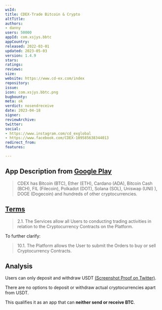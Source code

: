 ```yaml
---
wsId: 
title: CDEX-Trade Bitcoin & Crypto
altTitle: 
authors:
- danny
users: 50000
appId: com.xsjys.bbtc
appCountry: 
released: 2022-03-01
updated: 2023-05-03
version: 1.4.9
stars: 
ratings: 
reviews: 
size: 
website: https://www.cd-ex.com/index
repository: 
issue: 
icon: com.xsjys.bbtc.png
bugbounty: 
meta: ok
verdict: nosendreceive
date: 2023-04-18
signer: 
reviewArchive: 
twitter: 
social:
- https://www.instagram.com/cd_exglobal
- https://www.facebook.com/CDEX-109585638344013
redirect_from: 
features: 

---
```


## App Description from [Google Play](https://play.google.com/store/apps/details?id=com.xsjys.bbtc) 

> CDEX has Bitcoin (BTC), Ether (ETH), Cardano (ADA), Bitcoin Cash (BCH), FIL (Filecoin), Polkadot (DOT), Solana (SOL), Uniswap (UNI) ), DOGE (Dogecoin) and hundreds of other cryptocurrencies.

## [Terms](https://t.cd-ex.com/terms/?lang=en)

> 2.1. The Services allow all Users to conducting trading activities in relation to the Cryptocurrency Contracts on the Platform. 

To further clarify: 

> 10.1. The Platform allows the User to submit the Orders to buy or sell Cryptocurrency Contracts. 

## Analysis 

Users can only deposit and withdraw USDT [(Screenshot Proof on Twitter)](https://twitter.com/BitcoinWalletz/status/1646403887610617856/photo/2). 

There are no options to deposit or withdraw actual cryptocurrencies apart from USDT.

This qualifies it as an app that can **neither send or receive BTC**. 